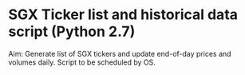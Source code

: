 # SGX Ticker list and historical data script (Python 2.7)

Aim: Generate list of SGX tickers and update end-of-day prices and volumes daily. Script to be scheduled by OS.
